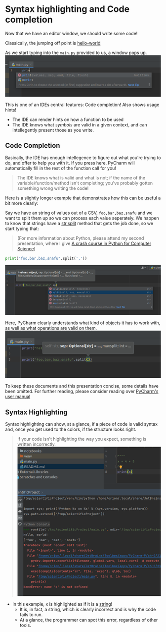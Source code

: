 # Syntax highlighting and Code completion

Now that we have an editor window, we should write some code!

Classically, the jumping off point is [hello-world](../python/hello_world.md)

As we start typing into the `main.py` provided to us, a window pops up.
![print_completion.png](print_completion.png)

This is one of an IDEs central features: Code completion! Also shows usage hints!

- The IDE can render hints on how a function to be used
- The IDE knows what *symbols* are valid in a given context, and can intellegently present those as you
  write.

## Code Completion

Basically, the IDE has enough intellegence to figure out what you're trying to do, and offer to help
you with it. If you press <tab> here, PyCharm will automatically fill in the rest of the function call
for you!

> The IDE knows what is valid and what is not; if the name of the variable/function/method isn't completing; you've probably gotten something wrong writing the code!

Here is a slightly longer example that demonstrates how this can be useful a bit more clearly:

Say we have an string of values out of a CSV, `foo,bar,baz,snafu` and we want to split them up so we
can process each value seperately. We happen to know that strings have
a [str.split](https://docs.python.org/3/library/stdtypes.html#str.split) method that gets the job done,
so we start typing that:

> (For more information about Python, please attend my second presentation, where I give [A crash course in Python for Computer Science]())

```python
print("foo,bar,baz,snafu".split(','))
```

![completion_str_split.png](completion_str_split.png)

Here, PyCharm clearly understands what kind of objects it has to work with, as well as what operations
are valid on them.
![str_completion_post_split.png](str_completion_post_split.png)

To keep these documents and this presentation concise, some details have been omitted. For further
reading, please consider reading
over [PyCharm's user manual](https://www.jetbrains.com/help/pycharm/using-code-editor.html)

## Syntax Highlighting

Syntax highlighting can show, at a glance, if a piece of code is valid syntax and, once you get used to
the colors, if the structure looks right.

> If your code isn't highlighting the way you expect, something is written incorrectly.
![syntax_highlighting_error_example.png](syntax_highlighting_error_example.png)

- In this example, x is highlighted as if it is a [string](../python/comments.md#string-literals)!
    - It is, in fact, a string, which is clearly incorrect and is why the code fails to run.
    - At a glance, the programmer can spot this error, regardless of other tools.
